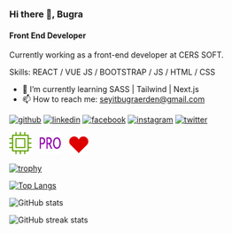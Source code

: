 ### Hi there 👋, Bugra
#### Front End Developer
Currently working as a front-end developer at CERS SOFT.

Skills: REACT / VUE JS / BOOTSTRAP / JS / HTML / CSS

- 🌱 I’m currently learning SASS | Tailwind | Next.js 
- 📫 How to reach me: seyitbugraerden@gmail.com 


[<img src='https://cdn.jsdelivr.net/npm/simple-icons@3.0.1/icons/github.svg' alt='github' height='40'>](https://github.com/seyitbugraerden)  [<img src='https://cdn.jsdelivr.net/npm/simple-icons@3.0.1/icons/linkedin.svg' alt='linkedin' height='40'>](https://www.linkedin.com/in/https://www.linkedin.com/in/bugraerden//)  [<img src='https://cdn.jsdelivr.net/npm/simple-icons@3.0.1/icons/facebook.svg' alt='facebook' height='40'>](https://www.facebook.com/https://www.facebook.com/bgrardn/)  [<img src='https://cdn.jsdelivr.net/npm/simple-icons@3.0.1/icons/instagram.svg' alt='instagram' height='40'>](https://www.instagram.com/https://www.instagram.com/bugrakisisi//)  [<img src='https://cdn.jsdelivr.net/npm/simple-icons@3.0.1/icons/twitter.svg' alt='twitter' height='40'>](https://twitter.com/https://twitter.com/bugrakisisi)  

<a href='https://docs.github.com/en/developers'><img src='https://raw.githubusercontent.com/acervenky/animated-github-badges/master/assets/devbadge.gif' width='40' height='40'></a> <a href='https://github.com/pricing'><img src='https://raw.githubusercontent.com/acervenky/animated-github-badges/master/assets/pro.gif' width='40' height='40'></a> <a href='https://docs.github.com/en/github/supporting-the-open-source-community-with-github-sponsors'><img src='https://raw.githubusercontent.com/acervenky/animated-github-badges/master/assets/sponsorbadge.gif' width='35' height='35'></a> 

[![trophy](https://github-profile-trophy.vercel.app/?username=seyitbugraerden)](https://github.com/ryo-ma/github-profile-trophy) 

[![Top Langs](https://github-readme-stats.vercel.app/api/top-langs/?username=seyitbugraerden)](https://github.com/anuraghazra/github-readme-stats)

![GitHub stats](https://github-readme-stats.vercel.app/api?username=seyitbugraerden&show_icons=true&count_private=true)  

![GitHub streak stats](https://streak-stats.demolab.com/?user=seyitbugraerden)  

